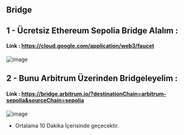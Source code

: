 ## Bridge 

## 1 - Ücretsiz Ethereum Sepolia Bridge Alalım : 

#### Link : https://cloud.google.com/application/web3/faucet

![image](https://github.com/user-attachments/assets/31c60c87-236e-4d32-9ba7-c63eaf618d9c)

## 2 - Bunu Arbitrum Üzerinden Bridgeleyelim :

#### Link : https://bridge.arbitrum.io/?destinationChain=arbitrum-sepolia&sourceChain=sepolia

![image](https://github.com/user-attachments/assets/51e2aeae-bc05-4ec9-b736-e136b1fcae8d)

- Ortalama 10 Dakika İçerisinde geçecektir.


